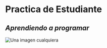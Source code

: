 # **Practica de Estudiante**
## *Aprendiendo a programar*

![Una imagen cualquiera](https://bbvaopen4u.com/sites/default/files/img/embed/article/aprender_a_programar.jpg)
